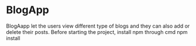 # BlogApp
BlogAapp let the users view different type of blogs and they can also add or delete their posts.
Before starting the project, install npm through cmd
npm install
